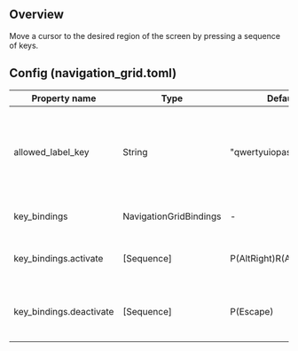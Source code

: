 ## Overview

Move a cursor to the desired region of the screen by pressing a sequence of keys.

## Config (navigation_grid.toml)

| Property name           | Type                   | Default value                | Description                                                               |
|-------------------------|------------------------|------------------------------|---------------------------------------------------------------------------|
| allowed_label_key       | String                 | "qwertyuiopasdfghjklzxcvbnm" | Key characters that can be used to generate labels for navigation points. |
| key_bindings            | NavigationGridBindings | -                            | A container for key bindings.                                             |
| key_bindings.activate   | [Sequence]             | P(AltRight)R(AltRight)       | Key sequence to activate plugin.                                          |
| key_bindings.deactivate | [Sequence]             | P(Escape)                    | Key sequence to deactivate plugin.                                        |
